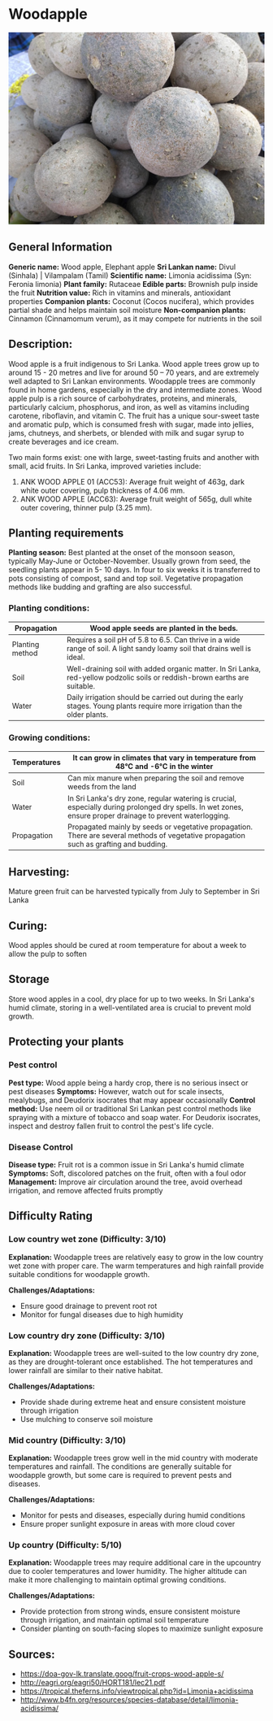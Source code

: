 # Woodapple
![Woodapple.jpg](../../assets/images/Woodapple.jpg "By Thamizhpparithi Maari - Own work, CC BY-SA 4.0, https://commons.wikimedia.org/w/index.php?curid=100167197")
## General Information
**Generic name:** Wood apple, Elephant apple
**Sri Lankan name:** Divul (Sinhala) | Vilampalam (Tamil)
**Scientific name:** Limonia acidissima (Syn: Feronia limonia)
**Plant family:** Rutaceae
**Edible parts:** Brownish pulp inside the fruit
**Nutrition value:** Rich in vitamins and minerals, antioxidant properties
**Companion plants:** Coconut (Cocos nucifera), which provides partial shade and helps maintain soil moisture
**Non-companion plants:** Cinnamon (Cinnamomum verum), as it may compete for nutrients in the soil

## Description:
Wood apple is a fruit indigenous to Sri Lanka. Wood apple trees grow up to around 15 - 20 metres and live for around 50 – 70 years, and are extremely well adapted to Sri Lankan environments. Woodapple trees are commonly found in home gardens, especially in the dry and intermediate zones. Wood apple pulp is a rich source of carbohydrates, proteins, and minerals, particularly calcium, phosphorus, and iron, as well as vitamins including carotene, riboflavin, and vitamin C. The fruit has a unique sour-sweet taste and aromatic pulp, which is consumed fresh with sugar, made into jellies, jams, chutneys, and sherbets, or blended with milk and sugar syrup to create beverages and ice cream.


Two main forms exist: one with large, sweet-tasting fruits and another with small, acid fruits. In Sri Lanka, improved varieties include:
1. ANK WOOD APPLE 01 (ACC53): Average fruit weight of 463g, dark white outer covering, pulp thickness of 4.06 mm.
2. ANK WOOD APPLE (ACC63): Average fruit weight of 565g, dull white outer covering, thinner pulp (3.25 mm).



## Planting requirements
**Planting season:** Best planted at the onset of the monsoon season, typically May-June or October-November. Usually grown from seed, the seedling plants appear in 5- 10 days. In four to six weeks it is transferred to pots consisting of compost, sand and top soil. Vegetative propagation methods like budding and grafting are also successful.

### Planting conditions:
| **Propagation** | Wood apple seeds are planted in the beds.  |
|----|----|
| Planting method | Requires a soil pH of 5.8 to 6.5. Can thrive in a wide range of soil. A light sandy loamy soil that drains well is ideal. |
| Soil | Well-draining soil with added organic matter. In Sri Lanka, red-yellow podzolic soils or reddish-brown earths are suitable. |
| Water | Daily irrigation should be carried out during the early stages. Young plants require more irrigation than the older plants. |

### Growing conditions:

| **Temperatures** | It can grow in climates that vary in temperature from 48°C and -6°C in the winter |
|----|----|
| Soil | Can mix manure when preparing the soil and remove weeds from the land |
| Water | In Sri Lanka's dry zone, regular watering is crucial, especially during prolonged dry spells. In wet zones, ensure proper drainage to prevent waterlogging. |
| Propagation | Propagated mainly by seeds or vegetative propagation. There are several methods of vegetative propagation such as grafting and budding. |

## Harvesting:
Mature green fruit can be harvested typically from July to September in Sri Lanka

## Curing:
Wood apples should be cured at room temperature for about a week to allow the pulp to soften

## Storage
Store wood apples in a cool, dry place for up to two weeks. In Sri Lanka's humid climate, storing in a well-ventilated area is crucial to prevent mold growth.

## Protecting your plants
### Pest control
**Pest type:** Wood apple being a hardy crop, there is no serious insect or pest diseases
**Symptoms:** However, watch out for scale insects, mealybugs, and Deudorix isocrates that may appear occasionally
**Control method:** Use neem oil or traditional Sri Lankan pest control methods like spraying with a mixture of tobacco and soap water. For Deudorix isocrates, inspect and destroy fallen fruit to control the pest's life cycle.

### Disease Control
**Disease type:** Fruit rot is a common issue in Sri Lanka's humid climate
**Symptoms:** Soft, discolored patches on the fruit, often with a foul odor
**Management:** Improve air circulation around the tree, avoid overhead irrigation, and remove affected fruits promptly

## Difficulty Rating
### Low country wet zone (Difficulty: 3/10)
**Explanation:** Woodapple trees are relatively easy to grow in the low country wet zone with proper care. The warm temperatures and high rainfall provide suitable conditions for woodapple growth.

**Challenges/Adaptations:**
- Ensure good drainage to prevent root rot
- Monitor for fungal diseases due to high humidity

### Low country dry zone (Difficulty: 3/10)
**Explanation:** Woodapple trees are well-suited to the low country dry zone, as they are drought-tolerant once established. The hot temperatures and lower rainfall are similar to their native habitat.

**Challenges/Adaptations:**
- Provide shade during extreme heat and ensure consistent moisture through irrigation
- Use mulching to conserve soil moisture

### Mid country (Difficulty: 3/10)
**Explanation:** Woodapple trees grow well in the mid country with moderate temperatures and rainfall. The conditions are generally suitable for woodapple growth, but some care is required to prevent pests and diseases.

**Challenges/Adaptations:**
- Monitor for pests and diseases, especially during humid conditions
- Ensure proper sunlight exposure in areas with more cloud cover

### Up country (Difficulty: 5/10)
**Explanation:** Woodapple trees may require additional care in the upcountry due to cooler temperatures and lower humidity. The higher altitude can make it more challenging to maintain optimal growing conditions.

**Challenges/Adaptations:**
- Provide protection from strong winds, ensure consistent moisture through irrigation, and maintain optimal soil temperature
- Consider planting on south-facing slopes to maximize sunlight exposure

## Sources:
- https://doa-gov-lk.translate.goog/fruit-crops-wood-apple-s/
- http://eagri.org/eagri50/HORT181/lec21.pdf
- https://tropical.theferns.info/viewtropical.php?id=Limonia+acidissima
- http://www.b4fn.org/resources/species-database/detail/limonia-acidissima/
